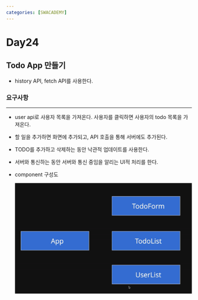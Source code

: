 ```yaml
---
categories: [SWACADEMY]
---
```


# Day24

## Todo App 만들기
- history API, fetch API를 사용한다.
### 요구사항

---
- user api로 사용자 목록을 가져온다. 사용자를 클릭하면 사용자의 todo 목록을 가져온다.
- 할 일을 추가하면 화면에 추가되고, API 호출을 통해 서버에도 추가된다.
- TODO를 추가하고 삭제하는 동안 낙관적 업데이트를 사용한다.
- 서버와 통신하는 동안 서버와 통신 중임을 알리는 UI적 처리를 한다.
- component 구성도

  ![components](/assets/images/2023/01/17/img.png)
